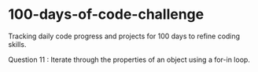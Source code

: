 # 100-days-of-code-challenge
Tracking daily code progress and projects for 100 days to refine coding skills.

Question 11 : Iterate through the properties of an object using a for-in loop.
